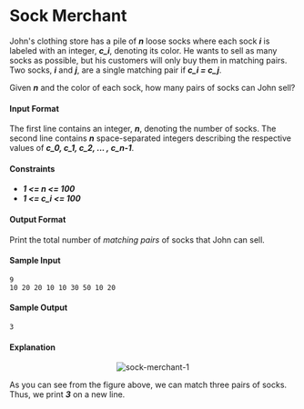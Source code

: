 # Sock Merchant

John's clothing store has a pile of __*n*__ loose socks where each sock __*i*__ is labeled with an integer, __*c_i*__, denoting its color. He wants to sell as many socks as possible, but his customers will only buy them in matching pairs. Two socks, __*i*__ and __*j*__, are a single matching pair if __*c_i = c_j*__.

Given __*n*__ and the color of each sock, how many pairs of socks can John sell?

#### Input Format
The first line contains an integer, __*n*__, denoting the number of socks.
The second line contains __*n*__ space-separated integers describing the respective values of __*c_0, c_1, c_2, ... , c_n-1*__.

#### Constraints
* __*1 <= n <= 100*__
* __*1 <= c_i <= 100*__

#### Output Format

Print the total number of *matching pairs* of socks that John can sell.

#### Sample Input
```
9
10 20 20 10 10 30 50 10 20
```

#### Sample Output
```
3
```

#### Explanation

<p align="center">
    <img src="" alt=sock-merchant-1>
</p>

As you can see from the figure above, we can match three pairs of socks. Thus, we print __*3*__ on a new line. 
